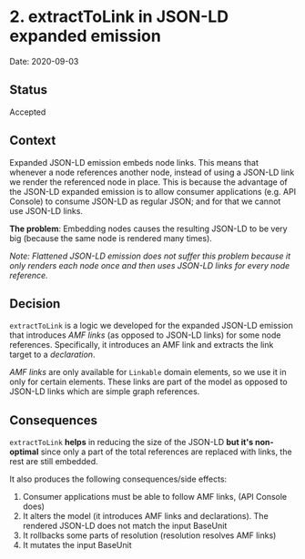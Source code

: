# 2. extractToLink in JSON-LD expanded emission

Date: 2020-09-03

## Status

Accepted

## Context
Expanded JSON-LD emission embeds node links. This means that whenever a node references another node, instead of using a 
JSON-LD link we render the referenced node in place. This is because the advantage of the JSON-LD expanded emission is 
to allow consumer applications (e.g. API Console) to consume JSON-LD as regular JSON; and for that we cannot use JSON-LD
links.

**The problem**: Embedding nodes causes the resulting JSON-LD to be very big (because the same node is rendered many times). 

_Note: Flattened JSON-LD emission does not suffer this problem because it only renders each node once and then uses 
JSON-LD links for every node reference._

## Decision

`extractToLink` is a logic we developed for the expanded JSON-LD emission that introduces _AMF links_ (as opposed to 
JSON-LD links) for some node references. Specifically, it introduces an AMF link and extracts the link target to a 
_declaration_. 

_AMF links_ are only available for `Linkable` domain elements, so we use it in only for certain elements. These links 
are part of the model as opposed to JSON-LD links which are simple graph references. 


## Consequences
`extractToLink` **helps** in reducing the size of the JSON-LD **but it's non-optimal** since only a part of the total 
references are replaced with links, the rest are still embedded.

It also produces the following consequences/side effects:
1. Consumer applications must be able to follow AMF links, (API Console does)
2. It alters the model (it introduces AMF links and declarations). The rendered JSON-LD does not match the input BaseUnit
3. It rollbacks some parts of resolution (resolution resolves AMF links)
4. It mutates the input BaseUnit